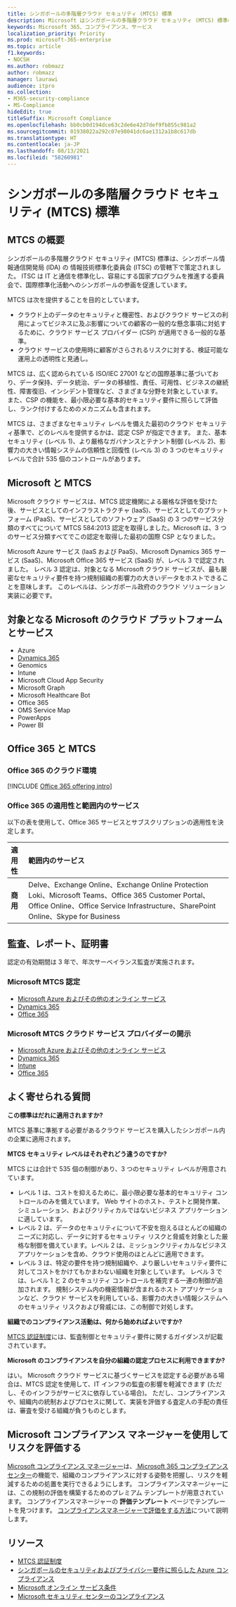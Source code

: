 ```yaml
---
title: シンガポールの多階層クラウド セキュリティ (MTCS) 標準
description: Microsoft はシンガポールの多階層クラウド セキュリティ (MTCS) 標準の認定をすでに取得しています。
keywords: Microsoft 365、コンプライアンス、サービス
localization_priority: Priority
ms.prod: microsoft-365-enterprise
ms.topic: article
f1.keywords:
- NOCSH
ms.author: robmazz
author: robmazz
manager: laurawi
audience: itpro
ms.collection:
- M365-security-compliance
- MS-Compliance
hideEdit: true
titleSuffix: Microsoft Compliance
ms.openlocfilehash: bb0cb0d194dce63c2de6e42d7def9fb855c981a2
ms.sourcegitcommit: 01938022a292c07e98041dc6ae1312a1b8c617db
ms.translationtype: HT
ms.contentlocale: ja-JP
ms.lasthandoff: 08/13/2021
ms.locfileid: "58260981"
---
```

# <a name="multi-tier-cloud-security-mtcs-standard-for-singapore"></a>シンガポールの多階層クラウド セキュリティ (MTCS) 標準

## <a name="mtcs-overview"></a>MTCS の概要

シンガポールの多階層クラウド セキュリティ (MTCS) 標準は、シンガポール情報通信開発局 (IDA) の 情報技術標準化委員会 (ITSC) の管轄下で策定されました。 ITSC は IT と通信を標準化し、容易にする国家プログラムを推進する委員会で、国際標準化活動へのシンガポールの参画を促進しています。

MTCS は次を提供することを目的としています。

- クラウド上のデータのセキュリティと機密性、およびクラウド サービスの利用によってビジネスに及ぶ影響についての顧客の一般的な懸念事項に対処するために、クラウド サービス プロバイダー (CSP) が適用できる一般的な基準。
- クラウド サービスの使用時に顧客がさらされるリスクに対する、検証可能な運用上の透明性と見通し。

MTCS は、広く認められている ISO/IEC 27001 などの国際基準に基づいており、データ保持、データ統治、データの移植性、責任、可用性、ビジネスの継続性、障害復旧、インシデント管理など、さまざまな分野を対象としています。 また、CSP の機能を、最小限必要な基本的セキュリティ要件に照らして評価し、ランク付けするためのメカニズムも含まれます。

MTCS は、さまざまなセキュリティ レベルを備えた最初のクラウド セキュリティ基準で、どのレベルを提供するかは、認定 CSP が指定できます。 また、基本セキュリティ (レベル 1)、より厳格なガバナンスとテナント制御 (レベル 2)、影響力の大きい情報システムの信頼性と回復性 (レベル 3) の 3 つのセキュリティ レベルで合計 535 個のコントロールがあります。

## <a name="microsoft-and-mtcs"></a>Microsoft と MTCS

Microsoft クラウド サービスは、MTCS 認定機関による厳格な評価を受けた後、サービスとしてのインフラストラクチャ (IaaS)、サービスとしてのプラットフォーム (PaaS)、サービスとしてのソフトウェア (SaaS) の 3 つのサービス分類のすべてについて MTCS 584:2013 認定を取得しました。Microsoft は、3 つのサービス分類すべてでこの認定を取得した最初の国際 CSP となりました。

Microsoft Azure サービス (IaaS および PaaS)、Microsoft Dynamics 365 サービス (SaaS)、Microsoft Office 365 サービス (SaaS) が、レベル 3 で認定されました。 レベル 3 認定は、対象となる Microsoft クラウド サービスが、最も厳密なセキュリティ要件を持つ規制組織の影響力の大きいデータをホストできることを意味します。 このレベルは、シンガポール政府のクラウド ソリューション実装に必要です。

## <a name="microsoft-in-scope-cloud-platforms--services"></a>対象となる Microsoft のクラウド プラットフォームとサービス

- Azure
- [Dynamics 365](https://aka.ms/d365-compliance-list)
- Genomics
- Intune
- Microsoft Cloud App Security
- Microsoft Graph
- Microsoft Healthcare Bot
- Office 365
- OMS Service Map
- PowerApps
- Power BI

## <a name="office-365-and-mtcs"></a>Office 365 と MTCS

### <a name="office-365-cloud-environments"></a>Office 365 のクラウド環境

[!INCLUDE [Office 365 offering intro](../includes/o365-offering-introduction.md)]

### <a name="office-365-applicability-and-in-scope-services"></a>Office 365 の適用性と範囲内のサービス

以下の表を使用して、Office 365 サービスとサブスクリプションの適用性を決定します。

| **適用性** | **範囲内のサービス** |
|:------------------|:----------------------|
| **商用** | Delve、Exchange Online、Exchange Online Protection Loki、Microsoft Teams、Office 365 Customer Portal、Office Online、Office Service Infrastructure、SharePoint Online、Skype for Business |

## <a name="audits-reports-and-certificates"></a>監査、レポート、証明書

認定の有効期間は 3 年で、年次サーベイランス監査が実施されます。

### <a name="microsoft-mtcs-certification"></a>Microsoft MTCS 認定

- [Microsoft Azure およびその他のオンライン サービス](https://go.microsoft.com/fwlink/p/?linkid=2092614)
- [Dynamics 365](https://go.microsoft.com/fwlink/p/?linkid=2092451)
- [Office 365](https://go.microsoft.com/fwlink/p/?linkid=2092719)

### <a name="microsoft-mtcs-cloud-service-provider-disclosure"></a>Microsoft MTCS クラウド サービス プロバイダーの開示

- [Microsoft Azure およびその他のオンライン サービス](https://go.microsoft.com/fwlink/p/?linkid=2092614)
- [Dynamics 365](https://go.microsoft.com/fwlink/p/?linkid=2092720)
- [Intune](https://go.microsoft.com/fwlink/p/?linkid=2099397)
- [Office 365](https://go.microsoft.com/fwlink/p/?linkid=2092550)

## <a name="frequently-asked-questions"></a>よく寄せられる質問

**この標準はだれに適用されますか?**

MTCS 基準に準拠する必要があるクラウド サービスを購入したシンガポール内の企業に適用されます。

**MTCS セキュリティ レベルはそれぞれどう違うのですか?**

MTCS には合計で 535 個の制御があり、3 つのセキュリティ レベルが用意されています。

- レベル 1 は、コストを抑えるために、最小限必要な基本的セキュリティ コントロールのみを備えています。 Web サイトのホスト、テストと開発作業、シミュレーション、およびクリティカルではないビジネス アプリケーションに適しています。
- レベル 2 は、データのセキュリティについて不安を抱えるほとんどの組織のニーズに対応し、データに対するセキュリティ リスクと脅威を対象とした厳格な制御を備えています。レベル 2 は、ミッションクリティカルなビジネス アプリケーションを含め、クラウド使用のほとんどに適用できます。
- レベル 3 は、特定の要件を持つ規制組織や、より厳しいセキュリティ要件に対してコストをかけてもかまわない組織を対象としています。 レベル 3 では、レベル 1 と 2 のセキュリティ コントロールを補完する一連の制御が追加されます。 規制システム内の機密情報が含まれるホスト アプリケーションなど、クラウド サービスを利用している、影響力の大きい情報システムへのセキュリティ リスクおよび脅威には、この制御で対処します。

**組織でのコンプライアンス活動は、何から始めればよいですか?**

[MTCS 認証制度](https://go.microsoft.com/fwlink/p/?linkid=2099490)には、監査制御とセキュリティ要件に関するガイダンスが記載されています。

**Microsoft のコンプライアンスを自分の組織の認定プロセスに利用できますか?**

はい。 Microsoft クラウド サービスに基づくサービスを認定する必要がある場合は、MTCS 認定を使用して、IT インフラの監査の影響を軽減できます (ただし、そのインフラがサービスに依存している場合)。 ただし、コンプライアンスや、組織内の統制およびプロセスに関して、実装を評価する査定人の手配の責任は、審査を受ける組織が負うものとします。

## <a name="use-microsoft-compliance-manager-to-assess-your-risk"></a>Microsoft コンプライアンス マネージャーを使用してリスクを評価する

[Microsoft コンプライアンス マネージャー](/microsoft-365/compliance/compliance-manager)は、[ Microsoft 365 コンプライアンス センター](/microsoft-365/compliance/microsoft-365-compliance-center)の機能で、組織のコンプライアンスに対する姿勢を把握し、リスクを軽減するための処置を実行できるようにします。 コンプライアンスマネージャーには、この規制の評価を構築するためのプレミアム テンプレートが用意されています。 コンプライアンスマネージャーの **評価テンプレート** ページでテンプレートを見つけます。 [コンプライアンスマネージャーで評価をする方法](/microsoft-365/compliance/compliance-manager-assessments)について説明します。

## <a name="resources"></a>リソース

- [MTCS 認証制度](https://go.microsoft.com/fwlink/p/?linkid=2092918)
- [シンガポールのセキュリティおよびプライバシー要件に照らした Azure コンプライアンス](https://aka.ms/azurecompliancesingapore)
- [Microsoft オンライン サービス条件](https://aka.ms/Online-Services-Terms)
- [Microsoft セキュリティ センターのコンプライアンス](https://www.microsoft.com/trust-center/compliance/compliance-overview)
